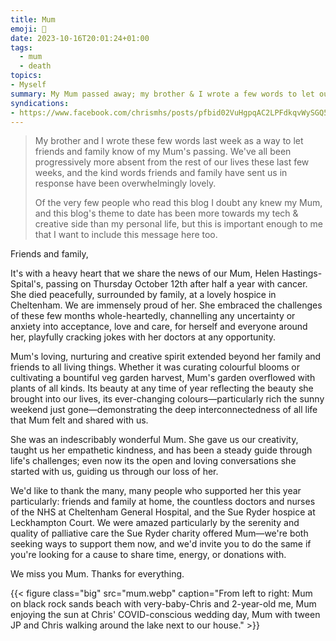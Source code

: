 ```yaml
---
title: Mum
emoji: 🖤
date: 2023-10-16T20:01:24+01:00
tags:
  - mum
  - death
topics:
- Myself
summary: My Mum passed away; my brother & I wrote a few words to let our friends and family know.
syndications:
- https://www.facebook.com/chrismhs/posts/pfbid02VuHgpqAC2LPFdkqvWySGQ5w1Wp7eEH8SSne6wnSA6P9b1pQkNQ9HK4DsKYXBg6rdl
---
```

> My brother and I wrote these few words last week as a way to let friends and family know of my Mum's passing. We've all been progressively more absent from the rest of our lives these last few weeks, and the kind words friends and family have sent us in response have been overwhelmingly lovely.
>
> Of the very few people who read this blog I doubt any knew my Mum, and this blog's theme to date has been more towards my tech & creative side than my personal life, but this is important enough to me that I want to include this message here too.

Friends and family,

It's with a heavy heart that we share the news of our Mum, Helen Hastings-Spital's, passing on Thursday October 12th after half a year with cancer. She died peacefully, surrounded by family, at a lovely hospice in Cheltenham. We are immensely proud of her. She embraced the challenges of these few months whole-heartedly, channelling any uncertainty or anxiety into acceptance, love and care, for herself and everyone around her, playfully cracking jokes with her doctors at any opportunity.

Mum's loving, nurturing and creative spirit extended beyond her family and friends to all living things. Whether it was curating colourful blooms or cultivating a bountiful veg garden harvest, Mum's garden overflowed with plants of all kinds. Its beauty at any time of year reflecting the beauty she brought into our lives, its ever-changing colours—particularly rich the sunny weekend just gone—demonstrating the deep interconnectedness of all life that Mum felt and shared with us.

She was an indescribably wonderful Mum. She gave us our creativity, taught us her empathetic kindness, and has been a steady guide through life's challenges; even now its the open and loving conversations she started with us, guiding us through our loss of her.

We'd like to thank the many, many people who supported her this year particularly: friends and family at home, the countless doctors and nurses of the NHS at Cheltenham General Hospital, and the Sue Ryder hospice at Leckhampton Court. We were amazed particularly by the serenity and quality of palliative care the Sue Ryder charity offered Mum—we're both seeking ways to support them now, and we'd invite you to do the same if you're looking for a cause to share time, energy, or donations with.

We miss you Mum. Thanks for everything.

{{< figure class="big" src="mum.webp" caption="From left to right: Mum on black rock sands beach with very-baby-Chris and 2-year-old me, Mum enjoying the sun at Chris' COVID-conscious wedding day, Mum with tween JP and Chris walking around the lake next to our house." >}}
